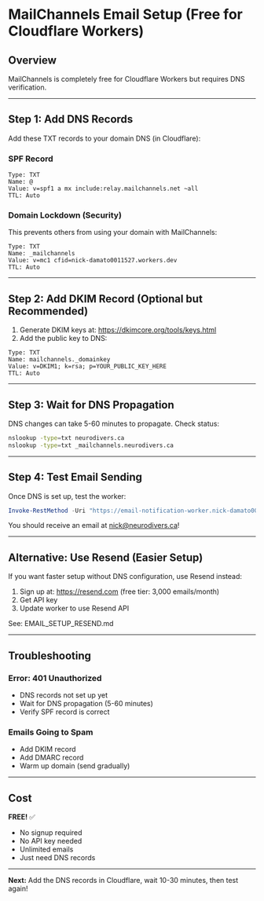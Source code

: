 # MailChannels Email Setup (Free for Cloudflare Workers)

## Overview
MailChannels is completely free for Cloudflare Workers but requires DNS verification.

---

## Step 1: Add DNS Records

Add these TXT records to your domain DNS (in Cloudflare):

### SPF Record
```
Type: TXT
Name: @
Value: v=spf1 a mx include:relay.mailchannels.net ~all
TTL: Auto
```

### Domain Lockdown (Security)
This prevents others from using your domain with MailChannels:

```
Type: TXT
Name: _mailchannels
Value: v=mc1 cfid=nick-damato0011527.workers.dev
TTL: Auto
```

---

## Step 2: Add DKIM Record (Optional but Recommended)

1. Generate DKIM keys at: https://dkimcore.org/tools/keys.html
2. Add the public key to DNS:

```
Type: TXT
Name: mailchannels._domainkey
Value: v=DKIM1; k=rsa; p=YOUR_PUBLIC_KEY_HERE
TTL: Auto
```

---

## Step 3: Wait for DNS Propagation

DNS changes can take 5-60 minutes to propagate. Check status:
```bash
nslookup -type=txt neurodivers.ca
nslookup -type=txt _mailchannels.neurodivers.ca
```

---

## Step 4: Test Email Sending

Once DNS is set up, test the worker:

```powershell
Invoke-RestMethod -Uri "https://email-notification-worker.nick-damato0011527.workers.dev/notify/financing" -Method Post -Headers @{"Content-Type"="application/json"} -Body '{"customerName":"Test Customer","vehicleName":"2014 Dodge Grand Caravan","vehicleId":"123","applicationId":"test-123"}'
```

You should receive an email at nick@neurodivers.ca!

---

## Alternative: Use Resend (Easier Setup)

If you want faster setup without DNS configuration, use Resend instead:

1. Sign up at: https://resend.com (free tier: 3,000 emails/month)
2. Get API key
3. Update worker to use Resend API

See: EMAIL_SETUP_RESEND.md

---

## Troubleshooting

### Error: 401 Unauthorized
- DNS records not set up yet
- Wait for DNS propagation (5-60 minutes)
- Verify SPF record is correct

### Emails Going to Spam
- Add DKIM record
- Add DMARC record
- Warm up domain (send gradually)

---

## Cost

**FREE!** ✅
- No signup required
- No API key needed
- Unlimited emails
- Just need DNS records

---

**Next:** Add the DNS records in Cloudflare, wait 10-30 minutes, then test again!
